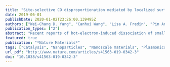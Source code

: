 ```yaml
---
title: "Site-selective CO disproportionation mediated by localized surface plasmon resonance excited by electron beam"
date: 2019-06-01
publishDate: 2020-01-02T23:26:00.139495Z
authors: ["Wei-Chang D. Yang", "Canhui Wang", "Lisa A. Fredin", "Pin Ann Lin", "Lisa Shimomoto", "Henri J. Lezec", "Renu Sharma"]
publication_types: ["2"]
abstract: "Recent reports of hot-electron-induced dissociation of small molecules, such as hydrogen, demonstrate the potential application of plasmonic nanostructures for harvesting light to initiate catalytic reactions. Theories have assumed that plasmonic catalysis is mediated by the energy transfer from nanoparticles to adsorbed molecules during the dephasing of localized surface plasmon (LSP) modes optically excited on plasmonic nanoparticles. However, LSP-induced chemical processes have not been resolved at a sub-nanoparticle scale to identify the active sites responsible for the energy transfer. Here, we exploit the LSP resonance excited by electron beam on gold nanoparticles to drive CO disproportionation at room temperature in an environmental scanning transmission electron microscope. Using in situ electron energy-loss spectroscopy with a combination of density functional theory and electromagnetic boundary element method calculations, we show at the subparticle level that the active sites on gold nanoparticles are where preferred gas adsorption sites and the locations of maximum LSP electric field amplitude (resonance antinodes) superimpose. Our findings provide insight into plasmonic catalysis and will be valuable in designing plasmonic antennas for low-temperature catalytic processes."
featured: true
publication: "*Nature Materials*"
tags: ["Catalysis", "Nanoparticles", "Nanoscale materials", "Plasmonics"]
url_pdf: "http://www.nature.com/articles/s41563-019-0342-3"
doi: "10.1038/s41563-019-0342-3"
---
```

